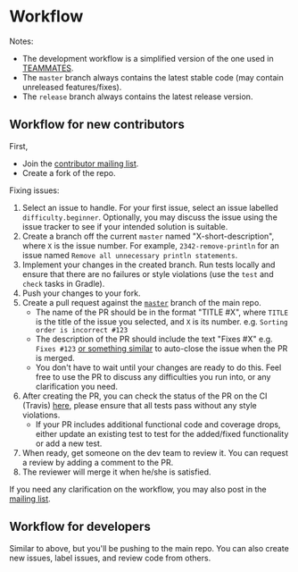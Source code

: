 # Workflow

Notes:
* The development workflow is a simplified version of the one used in [TEAMMATES](https://github.com/TEAMMATES/repo/blob/master/devdocs/process.md). 
* The `master` branch always contains the latest stable code (may contain unreleased features/fixes).
* The `release` branch always contains the latest release version.

## Workflow for new contributors

First, 
* Join the [contributor mailing list](https://groups.google.com/forum/#!forum/hubturbo-contributors).
* Create a fork of the repo. 

Fixing issues:

1. Select an issue to handle. For your first issue, select an issue labelled `difficulty.beginner`. Optionally, you may discuss the issue using the issue tracker to see if your intended solution is suitable. 
2. Create a branch off the current `master` named "X-short-description", where `X` is the issue number. For example, `2342-remove-println` for an issue named `Remove all unnecessary println statements`.
3. Implement your changes in the created branch. Run tests locally and ensure that there are no failures or style violations (use the `test` and `check` tasks in Gradle).
4. Push your changes to your fork.
5. Create a pull request against the [`master`](https://github.com/HubTurbo/HubTurbo) branch of the main repo.
    - The name of the PR should be in the format "TITLE #X", where `TITLE` is the title of the issue you selected, and `X` is its number. e.g. `Sorting order is incorrect #123`
    - The description of the PR should include the text "Fixes #X" e.g. `Fixes #123` [or something similar](https://github.com/blog/1506-closing-issues-via-pull-requests) to auto-close the issue when the PR is merged.
    - You don't have to wait until your changes are ready to do this. Feel free to use the PR to discuss any difficulties you run into, or any clarification you need.
6. After creating the PR, you can check the status of the PR on the CI (Travis) [here](https://travis-ci.org/HubTurbo/HubTurbo/pull_requests), please ensure that all tests pass without any style violations. 
    - If your PR includes additional functional code and coverage drops, either update an existing test to test for the added/fixed functionality or add a new test. 
7. When ready, get someone on the dev team to review it. You can request a review by adding a comment to the PR.
8. The reviewer will merge it when he/she is satisfied.

If you need any clarification on the workflow, you may also post in the [mailing list](https://groups.google.com/forum/#!forum/hubturbo-contributors).

## Workflow for developers
Similar to above, but you'll be pushing to the main repo. You can also create new issues, label issues, and review code from others.
